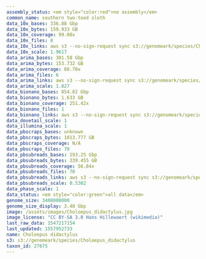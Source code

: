 ```yaml
---
assembly_status: <em style="color:red">no assembly</em>
common_name: southern two-toed sloth
data_10x_bases: 336.88 Gbp
data_10x_bytes: 159.933 GB
data_10x_coverage: 99.08x
data_10x_files: 8
data_10x_links: aws s3 --no-sign-request sync s3://genomeark/species/Choloepus_didactylus/mChoDid1/genomic_data/10x/ .<br>
data_10x_scale: 1.9617
data_arima_bases: 301.58 Gbp
data_arima_bytes: 153.732 GB
data_arima_coverage: 88.70x
data_arima_files: 6
data_arima_links: aws s3 --no-sign-request sync s3://genomeark/species/Choloepus_didactylus/mChoDid1/genomic_data/arima/ .<br>
data_arima_scale: 1.827
data_bionano_bases: 854.82 Gbp
data_bionano_bytes: 1.633 GB
data_bionano_coverage: 251.42x
data_bionano_files: 1
data_bionano_links: aws s3 --no-sign-request sync s3://genomeark/species/Choloepus_didactylus/mChoDid1/genomic_data/bionano/ .<br>
data_dovetail_scale: 1
data_illumina_scale: 1
data_pbscraps_bases: unknown
data_pbscraps_bytes: 1013.777 GB
data_pbscraps_coverage: N/A
data_pbscraps_files: 70
data_pbsubreads_bases: 193.25 Gbp
data_pbsubreads_bytes: 339.455 GB
data_pbsubreads_coverage: 56.84x
data_pbsubreads_files: 70
data_pbsubreads_links: aws s3 --no-sign-request sync s3://genomeark/species/Choloepus_didactylus/mChoDid1/genomic_data/pacbio/ . --exclude "*scraps.bam*"<br>
data_pbsubreads_scale: 0.5302
data_phase_scale: 1
data_status: <em style="color:green">all data</em>
genome_size: 3400000000
genome_size_display: 3.40 Gbp
image: /assets/images/Choloepus_didactylus.jpg
image_license: "CC BY-SA 3.0 Hans Hillewaert (wikimedia)"
last_raw_data: 1547217154
last_updated: 1557952733
name: Choloepus didactylus
s3: s3://genomeark/species/Choloepus_didactylus
taxon_id: 27675
---
```

